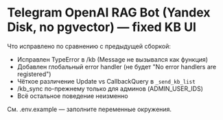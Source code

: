 
# Telegram OpenAI RAG Bot (Yandex Disk, no pgvector) — fixed KB UI

Что исправлено по сравнению с предыдущей сборкой:
- Исправлен TypeError в /kb (Message не вызывался как функция)
- Добавлен глобальный error handler (не будет "No error handlers are registered")
- Чёткое различение Update vs CallbackQuery в `_send_kb_list`
- /kb_sync по-прежнему только для админов (ADMIN_USER_IDS)
- Всё остальное поведение неизменно

См. .env.example — заполните переменные окружения.

